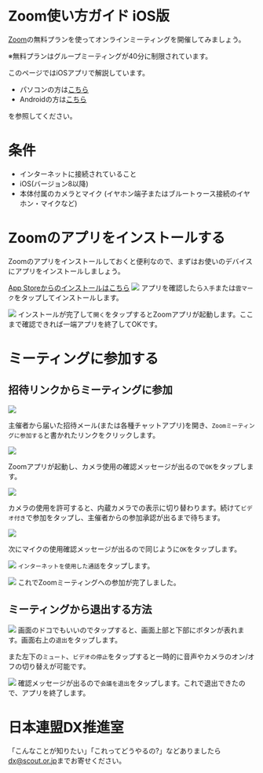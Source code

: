 # Zoom使い方ガイド iOS版

[Zoom](https://zoom.us/)の無料プランを使ってオンラインミーティングを開催してみましょう。

※無料プランはグループミーティングが40分に制限されています。

このページではiOSアプリで解説しています。

* パソコンの方は[こちら](ZoomMeeting.md)
* Androidの方は[こちら](android.md)

を参照してください。


# 条件
* インターネットに接続されていること
* iOS(バージョン8以降)
* 本体付属のカメラとマイク (イヤホン端子またはブルートゥース接続のイヤホン・マイクなど)

# Zoomのアプリをインストールする
Zoomのアプリをインストールしておくと便利なので、まずはお使いのデバイスにアプリをインストールしましょう。

[App Storeからのインストールはこちら](https://itunes.apple.com/us/app/id546505307)
![](images/ios/ios_4.jpg)
アプリを確認したら`入手`または`雲マーク`をタップしてインストールします。

![](images/ios/ios_5.jpg)
インストールが完了して`開く`をタップするとZoomアプリが起動します。ここまで確認できれば一端アプリを終了してOKです。


# ミーティングに参加する
## 招待リンクからミーティングに参加

![](images/ios/ios_8.jpg)

主催者から届いた招待メール(または各種チャットアプリ)を開き、`Zoomミーティングに参加する`と書かれたリンクをクリックします。

![](images/ios/ios_9.jpg)

Zoomアプリが起動し、カメラ使用の確認メッセージが出るので`OK`をタップします。

![](images/ios/ios_10.jpg)

カメラの使用を許可すると、内蔵カメラでの表示に切り替わります。続けて`ビデオ付き`で参加をタップし、主催者からの参加承認が出るまで待ちます。

![](images/ios/ios_11.jpg)

次にマイクの使用確認メッセージが出るので同じように`OK`をタップします。

![](images/ios/ios_12.jpg)
`インターネットを使用した通話`をタップします。

![](images/ios/ios_13.jpg)
これでZoomミーティングへの参加が完了しました。

## ミーティングから退出する方法
![](images/ios/ios_14.jpg)
画面のドコでもいいのでタップすると、画面上部と下部にボタンが表れます。画面右上の`退出`をタップします。

また左下の`ミュート`、`ビデオの停止`をタップすると一時的に音声やカメラのオン/オフの切り替えが可能です。

![](images/ios/ios_15.jpg)
確認メッセージが出るので`会議を退出`をタップします。これで退出できたので、アプリを終了します。




# 日本連盟DX推進室
「こんなことが知りたい」「これってどうやるの?」などありましたら <dx@scout.or.jp>までお寄せください。
